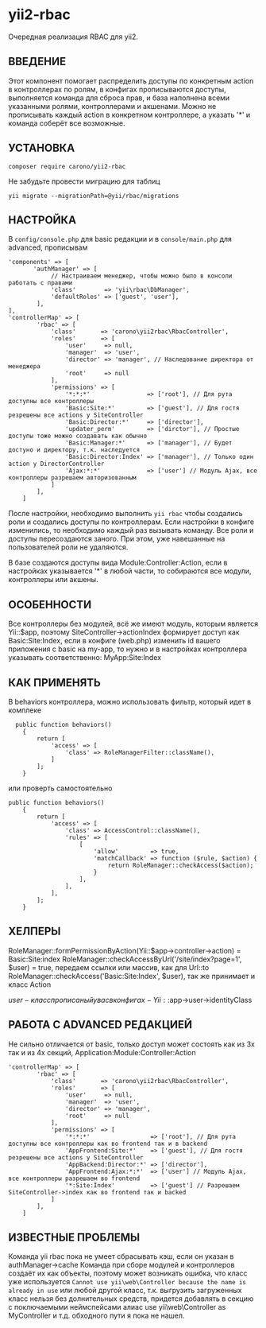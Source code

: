 # yii2-rbac

Очередная реализация RBAC для yii2. 

ВВЕДЕНИЕ
--------
Этот компонент помогает распределить доступы по конкретным action в контроллерах по ролям, в конфигах прописываются доступы,
выполняется команда для сброса прав, и база наполнена всеми указанными ролями, контроллерами и акшенами. Можно не прописывать каждый
action в конкретном контроллере, а указать '*' и команда соберёт все возможные.

УСТАНОВКА
---------
```composer require carono/yii2-rbac```

Не забудьте провести миграцию для таблиц
 
```yii migrate --migrationPath=@yii/rbac/migrations```

НАСТРОЙКА
---------
В ```config/console.php``` для basic редакции и в ```console/main.php``` для advanced, прописывам
```
'components' => [ 
       'authManager' => [ 
            // Настраиваем менеджер, чтобы можно было в консоли работать с правами
            'class'        => 'yii\rbac\DbManager',
            'defaultRoles' => ['guest', 'user'],
        ],
],        
'controllerMap' => [
        'rbac' => [
            'class'       => 'carono\yii2rbac\RbacController',
            'roles'       => [
                'user'     => null,
                'manager'  => 'user',
                'director' => 'manager', // Наследование директора от менеджера
                'root'     => null
            ],
            'permissions' => [
                '*:*:*'                => ['root'], // Для рута доступны все контроллеры
                'Basic:Site:*'         => ['guest'], // Для гостя резрешены все actions у SiteController
                'Basic:Director:*'     => ['director'],
                'updater_perm'         => ['dirctor'], // Простые доступы тоже можно создавать как обычно
                'Basic:Manager:*'      => ['manager'], // Будет достуно и директору, т.к. наследуется
                'Basic:Director:Index' => ['manager'], // Только один action у DirectorController
                'Ajax:*:*'             => ['user'] // Модуль Ajax, все контроллеры разрешаем авторизованным
            ]
        ],
    ]
```

После настройки, необходимо выполнить `yii rbac` чтобы создались роли и создались доступы по контроллерам.
Если настройки в конфиге изменились, то необходимо каждый раз вызывать команду. Все роли и доступы пересоздаются заного.
При этом, уже навешанные на пользователей роли не удаляются.

В базе создаются доступы вида Module:Controller:Action, если в настройках указывается '*' в любой части, то собираются
все модули, контроллеры или акшены. 


ОСОБЕННОСТИ
-----------

Все контроллеры без модулей, всё же имеют модуль, которым является Yii::$app, поэтому SiteController->actionIndex формирует
доступ как Basic:Site:Index, если в конфиге (web.php) изменить id вашего приложения с basic на my-app, то нужно и в настройках
контроллера указывать соответственно:  MyApp:Site:Index

КАК ПРИМЕНЯТЬ
-------------
В behaviors контроллера, можно использовать фильтр, который идет в комплеке
```
  public function behaviors()
	{
		return [
			'access' => [
                'class' => RoleManagerFilter::className(),
            ]
		];
	}
```
или проверть самостоятельно
```
public function behaviors()
	{
		return [
			'access' => [
				'class' => AccessControl::className(),
				'rules' => [
					[
						'allow'         => true,
						'matchCallback' => function ($rule, $action) {
							return RoleManager::checkAccess($action);
						}
					],
				],
			],
		];
	}
```

ХЕЛПЕРЫ
-------
RoleManager::formPermissionByAction(Yii::$app->controller->action) = Basic:Site:index
RoleManager::checkAccessByUrl('/site/index?page=1', $user) = true, передаем ссылки или массив, как для Url::to
RoleManager::checkAccess('Basic:Site:Index', $user), так же принимает и класс Action 

$user - класс прописаный у вас в конфигах - Yii::$app->user->identityClass

РАБОТА С ADVANCED РЕДАКЦИЕЙ
---------------------------
Не сильно отличается от basic, только доступ может состоять как из 3х так и из 4х секций, Application:Module:Controller:Action

```
'controllerMap' => [
        'rbac' => [
            'class'       => 'carono\yii2rbac\RbacController',
            'roles'       => [
                'user'     => null,
                'manager'  => 'user',
                'director' => 'manager',
                'root'     => null
            ],
            'permissions' => [
                '*:*:*'                 => ['root'], // Для рута доступны все контроллеры как во frontend так и в backend
                'AppFrontend:Site:*'    => ['guest'], // Для гостя резрешены все actions у SiteController
                'AppBackend:Director:*' => ['director'],
                'AppFrontend:Ajax:*:*'  => ['user'] // Модуль Ajax, все контроллеры разрешаем во frontend
                '*:Site:Index'          => ['guest'] // Разрешаем SiteController->index как во frontend так и backed
            ]
        ],
    ]
```

ИЗВЕСТНЫЕ ПРОБЛЕМЫ
------------------
Команда yii rbac пока не умеет сбрасывать кэш, если он указан в authManager->cache
Команда при сборе модулей и контроллеров создаёт их как объекты, поэтому может возникать ошибка, что класс уже используется
```Cannot use yii\web\Controller because the name is already in use``` или любой другой класс, т.к. выгрузить загруженных класс нельзя
без долнительных средств, придется добавлять в секцию с поключаемыми неймспейсами алиас use yii\web\Controller as MyController и т.д.
обходного пути я пока не нашел.
